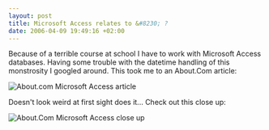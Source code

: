 ```yaml
--- 
layout: post
title: Microsoft Access relates to &#8230; ?
date: 2006-04-09 19:49:16 +02:00
---
```

Because of a terrible course at school I have to work with Microsoft Access databases. Having some trouble with the datetime handling of this monstrosity I googled around. This took me to an About.Com article:

![About.com Microsoft Access article](http://static.flickr.com/47/125833315_6655aa0eed_o.png)

Doesn't look weird at first sight does it... Check out this close up:

![About.Com Microsoft Access close up](http://static.flickr.com/43/125833316_fe6a30106f_o.png)
